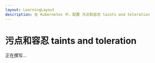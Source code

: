 ```yaml
---
layout: LearningLayout
description: 在 Kubernetes 中，配置 污点和容忍 taints and toleration
---
```


# 污点和容忍 taints and toleration

正在撰写...
